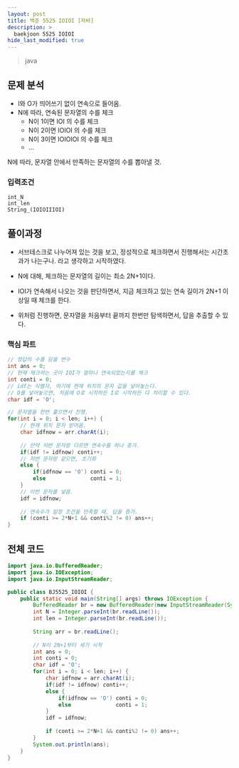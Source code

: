```yaml
---
layout: post
title: 백준 5525 IOIOI [자바]
description: >
  baekjoon 5525 IOIOI
hide_last_modified: true
---
```


> java

## 문제 분석

- I와 O가 띄어쓰기 없이 연속으로 들어옴.
- N에 따라, 연속된 문자열의 수를 체크
  - N이 1이면 IOI 의 수를 체크
  - N이 2이면 IOIOI 의 수를 체크
  - N이 3이면 IOIOIOI 의 수를 체크
  - ...

N에 따라, 문자열 안에서 만족하는 문자열의 수를 뽑아낼 것.



### 입력조건

```
int_N
int_len
String_(IOIOIIIOI)
```



## 풀이과정

- 서브테스크로 나누어져 있는 것을 보고, 정성적으로 체크하면서 진행해서는 시간초과가 나는구나. 라고 생각하고 시작하였다.
- N에 대해, 체크하는 문자열의 길이는 최소 2N+1이다.
- IOI가 연속해서 나오는 것을 판단하면서,
  지금 체크하고 있는 연속 길이가 2N+1 이상일 때 체크를 한다.



- 위처럼 진행하면, 문자열을 처음부터 끝까지 한번만 탐색하면서, 답을 추출할 수 있다.



### 핵심 파트

```java
// 정답의 수를 담을 변수
int ans = 0;
// 현재 체크하는 곳이 IOI가 얼마나 연속되었는지를 체크
int conti = 0;
// idf는 식별자, 여기에 현재 위치의 문자 값을 넣어놓는다.
// O를 넣어놓으면, 처음에 O로 시작하든 I로 시작하든 다 처리할 수 있다.
char idf = 'O';

// 문자열을 한번 훑으면서 진행.
for(int i = 0; i < len; i++) {
    // 현재 위치 문자 받아옴. 
    char idfnow = arr.charAt(i);
    
    // 만약 저번 문자랑 다르면 연속수를 하나 증가.
    if(idf != idfnow) conti++;
    // 저번 문자랑 같으면, 초기화
    else {
        if(idfnow == 'O') conti = 0;
        else 			  conti = 1;
    }
    // 이번 문자를 넣음.
    idf = idfnow;
	
    // 연속수가 일정 조건을 만족할 때, 답을 증가.
    if (conti >= 2*N+1 && conti%2 != 0) ans++;
}
```

## 전체 코드
```java
import java.io.BufferedReader;
import java.io.IOException;
import java.io.InputStreamReader;

public class BJ5525_IOIOI {
	public static void main(String[] args) throws IOException {
		BufferedReader br = new BufferedReader(new InputStreamReader(System.in));
		int N = Integer.parseInt(br.readLine());
		int len = Integer.parseInt(br.readLine());
		
		String arr = br.readLine();
		
		// N이 2N+1부터 세기 시작
		int ans = 0;
		int conti = 0;
		char idf = 'O';
		for(int i = 0; i < len; i++) {
			char idfnow = arr.charAt(i);
			if(idf != idfnow) conti++;
			else {
				if(idfnow == 'O') conti = 0;
				else 			  conti = 1;
			}
			idf = idfnow;
			
			if (conti >= 2*N+1 && conti%2 != 0) ans++;
		}
		System.out.println(ans);
	}
}
```